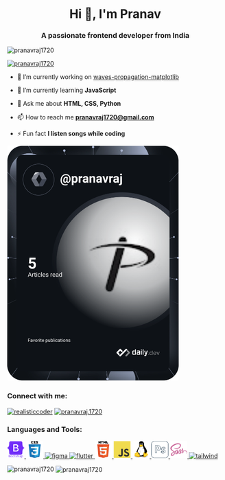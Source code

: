<h1 align="center">Hi 👋, I'm Pranav</h1>
<h3 align="center">A passionate frontend developer from India</h3>

<p align="left"> <img src="https://komarev.com/ghpvc/?username=pranavraj1720&label=Profile%20views&color=0e75b6&style=flat" alt="pranavraj1720" /> </p>

<p align="left"> <a href="https://github.com/ryo-ma/github-profile-trophy"><img src="https://github-profile-trophy.vercel.app/?username=pranavraj1720" alt="pranavraj1720" /></a> </p>


- 🔭 I’m currently working on [waves-propagation-matplotlib](https://github.com/pranav07-git/waves-propagation-matplotlib)

- 🌱 I’m currently learning **JavaScript**

- 💬 Ask me about **HTML, CSS, Python**

- 📫 How to reach me **pranavraj1720@gmail.com**

- ⚡ Fun fact **I listen songs while coding**

<a href="https://app.daily.dev/DailyDevTips"><img src="https://github.com/pranavraj1720/pranavraj1720/blob/main/devcard.svg" width="400" alt="Pranav Raj's Dev Card"/></a>

<h3 align="left">Connect with me:</h3>
<p align="left">
<a href="https://twitter.com/realisticcoder" target="blank"><img align="center" src="https://raw.githubusercontent.com/rahuldkjain/github-profile-readme-generator/master/src/images/icons/Social/twitter.svg" alt="realisticcoder" height="30" width="40" /></a>
<a href="https://instagram.com/pranavraj.1720" target="blank"><img align="center" src="https://raw.githubusercontent.com/rahuldkjain/github-profile-readme-generator/master/src/images/icons/Social/instagram.svg" alt="pranavraj.1720" height="30" width="40" /></a>
</p>

<h3 align="left">Languages and Tools:</h3>
<p align="left"> <a href="https://getbootstrap.com" target="_blank" rel="noreferrer"> <img src="https://raw.githubusercontent.com/devicons/devicon/master/icons/bootstrap/bootstrap-plain-wordmark.svg" alt="bootstrap" width="40" height="40"/> </a> <a href="https://www.w3schools.com/css/" target="_blank" rel="noreferrer"> <img src="https://raw.githubusercontent.com/devicons/devicon/master/icons/css3/css3-original-wordmark.svg" alt="css3" width="40" height="40"/> </a> <a href="https://www.figma.com/" target="_blank" rel="noreferrer"> <img src="https://www.vectorlogo.zone/logos/figma/figma-icon.svg" alt="figma" width="40" height="40"/> </a> <a href="https://flutter.dev" target="_blank" rel="noreferrer"> <img src="https://www.vectorlogo.zone/logos/flutterio/flutterio-icon.svg" alt="flutter" width="40" height="40"/> </a> <a href="https://www.w3.org/html/" target="_blank" rel="noreferrer"> <img src="https://raw.githubusercontent.com/devicons/devicon/master/icons/html5/html5-original-wordmark.svg" alt="html5" width="40" height="40"/> </a> <a href="https://developer.mozilla.org/en-US/docs/Web/JavaScript" target="_blank" rel="noreferrer"> <img src="https://raw.githubusercontent.com/devicons/devicon/master/icons/javascript/javascript-original.svg" alt="javascript" width="40" height="40"/> </a> <a href="https://www.linux.org/" target="_blank" rel="noreferrer"> <img src="https://raw.githubusercontent.com/devicons/devicon/master/icons/linux/linux-original.svg" alt="linux" width="40" height="40"/> </a> <a href="https://www.photoshop.com/en" target="_blank" rel="noreferrer"> <img src="https://raw.githubusercontent.com/devicons/devicon/master/icons/photoshop/photoshop-line.svg" alt="photoshop" width="40" height="40"/> </a> <a href="https://sass-lang.com" target="_blank" rel="noreferrer"> <img src="https://raw.githubusercontent.com/devicons/devicon/master/icons/sass/sass-original.svg" alt="sass" width="40" height="40"/> </a> <a href="https://tailwindcss.com/" target="_blank" rel="noreferrer"> <img src="https://www.vectorlogo.zone/logos/tailwindcss/tailwindcss-icon.svg" alt="tailwind" width="40" height="40"/> </a> </p>

<p><img align="left" src="https://github-readme-stats.vercel.app/api/top-langs?username=pranavraj1720&show_icons=true&locale=en&layout=compact" alt="pranavraj1720" /></p>

<p>&nbsp;<img align="center" src="https://github-readme-stats.vercel.app/api?username=pranavraj1720&show_icons=true&locale=en" alt="pranavraj1720" /></p>
